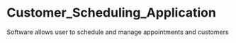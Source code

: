 # Customer_Scheduling_Application
Software allows user to schedule and manage appointments and customers
